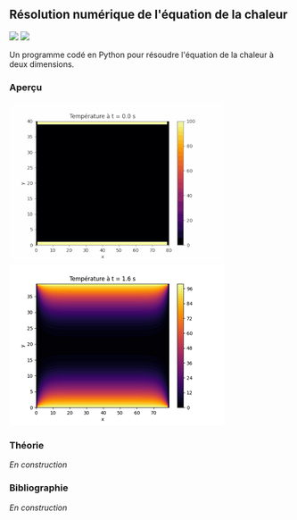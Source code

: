 ## Résolution numérique de l'équation de la chaleur

![](https://img.shields.io/badge/Language-Python-blue.png) ![](https://img.shields.io/badge/Version-Instable-red.png)

Un programme codé en Python pour résoudre l'équation de la chaleur à deux dimensions.

### Aperçu

<p float="left">
  <img src="resources//equation-chaleur.gif" />
  <img src="resources//equation-chaleur.png" />
</p>

### Théorie

*En construction*

### Bibliographie

*En construction*
